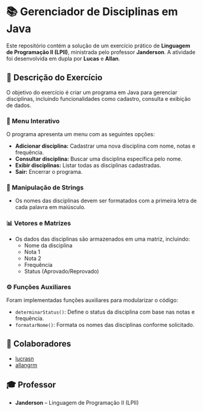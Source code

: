 # 📚 Gerenciador de Disciplinas em Java  

Este repositório contém a solução de um exercício prático de **Linguagem de Programação II (LPII)**, ministrada pelo professor **Janderson**. A atividade foi desenvolvida em dupla por **Lucas** e **Allan**.

## 📄 Descrição do Exercício  

O objetivo do exercício é criar um programa em Java para gerenciar disciplinas, incluindo funcionalidades como cadastro, consulta e exibição de dados.  

### 🔹 Menu Interativo  
O programa apresenta um menu com as seguintes opções:  
- **Adicionar disciplina:** Cadastrar uma nova disciplina com nome, notas e frequência.  
- **Consultar disciplina:** Buscar uma disciplina específica pelo nome.  
- **Exibir disciplinas:** Listar todas as disciplinas cadastradas.  
- **Sair:** Encerrar o programa.  

### 🔡 Manipulação de Strings  
- Os nomes das disciplinas devem ser formatados com a primeira letra de cada palavra em maiúsculo.  

### 📊 Vetores e Matrizes  
- Os dados das disciplinas são armazenados em uma matriz, incluindo:  
  - Nome da disciplina  
  - Nota 1  
  - Nota 2  
  - Frequência  
  - Status (Aprovado/Reprovado)  

### ⚙️ Funções Auxiliares  
Foram implementadas funções auxiliares para modularizar o código:  
- `determinarStatus()`: Define o status da disciplina com base nas notas e frequência.  
- `formatarNome()`: Formata os nomes das disciplinas conforme solicitado.  

## 🤝 Colaboradores  

- [lucrasn](https://github.com/lucrasn)  
- [allangrm](https://github.com/allangrm)  

## 🎓 Professor  

- **Janderson** – Linguagem de Programação II (LPII)  
